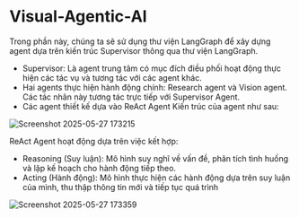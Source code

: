 # **Visual-Agentic-AI**
Trong phần này, chúng ta sẽ sử dụng thư viện LangGraph để xây dựng agent dựa trên kiến trúc
 Supervisor thông qua thư viện LangGraph. 
 * Supervisor: Là agent trung tâm có mục đích điều phối hoạt động thực hiện các tác vụ và tương
 tác với các agent khác.
 * Hai agents thực hiện hành động chính: Research agent và Vision agent. Các tác nhân này tương
 tác trực tiếp với Supervisor Agent.
 * Các agent thiết kế dựa vào ReAct Agent
  Kiến trúc của agent như sau:

![Screenshot 2025-05-27 173215](https://github.com/user-attachments/assets/9630b22a-f87b-431b-bb81-756fc1eff933)

 ReAct Agent hoạt động dựa trên việc kết hợp:
 * Reasoning (Suy luận): Mô hình suy nghĩ về vấn đề, phân tích tình huống và lập kế hoạch cho
 hành động tiếp theo.
 * Acting (Hành động): Mô hình thực hiện các hành động dựa trên suy luận của mình, thu thập
 thông tin mới và tiếp tục quá trình

 ![Screenshot 2025-05-27 173359](https://github.com/user-attachments/assets/464d7f40-bb64-4ecf-a78d-743626ab0af9)
